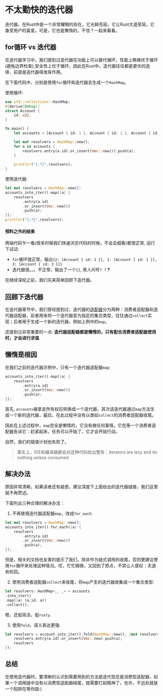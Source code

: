 # 不太勤快的迭代器
迭代器，在Rust中是一个非常耀眼的存在，它光鲜亮丽，它让Rust大道至简，它备受用户的喜爱。可是，它也是懒惰的，不信？一起来看看。

## for循环 vs 迭代器
在迭代器学习中，我们提到过迭代器在功能上可以替代循环，性能上略微优于循环(避免边界检查),安全性上优于循环，因此在Rust中，迭代器往往都是更优的选择，前提是迭代器得发挥作用。

在下面代码中，分别是使用`for`循环和迭代器去生成一个`HashMap`。

使用循环:
```rust
use std::collections::HashMap;
#[derive(Debug)]
struct Account {
    id: u32,
}

fn main() {
    let accounts = [Account { id: 1 }, Account { id: 2 }, Account { id: 3 }];

    let mut resolvers = HashMap::new();
    for a in accounts {
        resolvers.entry(a.id).or_insert(Vec::new()).push(a);
    }
    
    println!("{:?}",resolvers);
}
```

使用迭代器:
```rust
let mut resolvers = HashMap::new();
accounts.into_iter().map(|a| {
    resolvers
        .entry(a.id)
        .or_insert(Vec::new())
        .push(a);
});
println!("{:?}",resolvers);
```

#### 预料之外的结果
两端代码乍一看(很多时候我们快速浏览代码的时候，不会去细看)都很正常, 运行下试试:

- `for`循环很正常，输出`{2: [Account { id: 2 }], 1: [Account { id: 1 }], 3: [Account { id: 3 }]}`
- 迭代器很。。。不正常，输出了一个`{}`, 黑人问号`? ?` **?**

在继续深挖之前，我们先来简单回顾下迭代器。

## 回顾下迭代器
在迭代器章节中，我们曾经提到过，迭代器的[适配器](../advance/functional-programing/iterator.md#消费者与适配器)分为两种：消费者适配器和迭代器适配器，前者用来将一个迭代器变为指定的集合类型，往往通过`collect`实现；后者用于生成一个新的迭代器，例如上例中的`map`。

还提到过非常重要的一点: **迭代器适配器都是懒惰的，只有配合消费者适配器使用时，才会进行求值**.

## 懒惰是根因
在我们之前的迭代器示例中，只有一个迭代器适配器`map`:
```rust
accounts.into_iter().map(|a| {
    resolvers
        .entry(a.id)
        .or_insert(Vec::new())
        .push(a);
});
```

首先, `accounts`被拿走所有权后转换成一个迭代器，其次该迭代器通过`map`方法生成一个新的迭代器，最后，在此过程中没有以类如`collect`的消费者适配器收尾。

因此在上述过程中，`map`完全是懒惰的，它没有做任何事情，它在等一个消费者适配器告诉它：赶紧起床，任务可以开始了，它才会开始行动。

自然，我们的插值计划也失败了。

> 事实上，IDE和编译器都会对这种代码给出警告：iterators are lazy and do nothing unless consumed

## 解决办法
原因非常清晰，如果读者还有疑惑，建议深度下上面给出的迭代器链接，我们这里就不再赘述。

下面列出三种合理的解决办法：

1. 不再使用迭代器适配器`map`，改成`for_each`:
```rust
let mut resolvers = HashMap::new();
accounts.into_iter().for_each(|a| {
    resolvers
        .entry(a.id)
        .or_insert(Vec::new())
        .push(a);
});
```

但是，相关的文档也友善的提示了我们，除非作为链式调用的收尾，否则更建议使用`for`循环来处理这种情况。哎，忙忙碌碌，又回到了原点，不禁让人感叹：天道有轮回。

2. 使用消费者适配器`collect`来收尾，将`map`产生的迭代器收集成一个集合类型:
```rust
let resolvers: HashMap<_, _> = accounts
.into_iter()
.map(|a| (a.id, a))
.collect();
```

嗯，还挺简洁，挺`rusty`.

3. 使用`fold`，语义表达更强:
```rust
let resolvers = account.into_iter().fold(HashMap::new(), |mut resolvers, a|{
    resolvers.entry(a.id).or_insert(Vec::new).push(a);
    resolvers
});
```

## 总结
在使用迭代器时，要清晰的认识到需要用到的方法是迭代型还是消费型适配器，如果一个调用链中没有以消费型适配器结尾，就需要打起精神了，也许，不远处就是一个陷阱在等你跳:)



